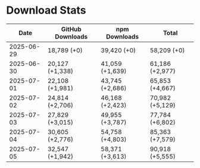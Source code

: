# Download Stats

| Date       | GitHub Downloads | npm Downloads   | Total           |
| ---------- | ---------------- | --------------- | --------------- |
| 2025-06-29 | 18,789 (+0)      | 39,420 (+0)     | 58,209 (+0)     |
| 2025-06-30 | 20,127 (+1,338)  | 41,059 (+1,639) | 61,186 (+2,977) |
| 2025-07-01 | 22,108 (+1,981)  | 43,745 (+2,686) | 65,853 (+4,667) |
| 2025-07-02 | 24,814 (+2,706)  | 46,168 (+2,423) | 70,982 (+5,129) |
| 2025-07-03 | 27,829 (+3,015)  | 49,955 (+3,787) | 77,784 (+6,802) |
| 2025-07-04 | 30,605 (+2,776)  | 54,758 (+4,803) | 85,363 (+7,579) |
| 2025-07-05 | 32,547 (+1,942)  | 58,371 (+3,613) | 90,918 (+5,555) |
